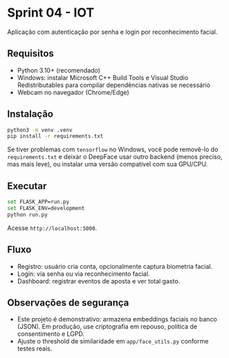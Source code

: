 # Sprint 04 - IOT

Aplicação com autenticação por senha e login por reconhecimento facial.

## Requisitos
- Python 3.10+ (recomendado)
- Windows: instalar Microsoft C++ Build Tools e Visual Studio Redistributables para compilar dependências nativas se necessário
- Webcam no navegador (Chrome/Edge)

## Instalação
```bash
python3 -m venv .venv
pip install -r requirements.txt
```

Se tiver problemas com `tensorflow` no Windows, você pode removê-lo do `requirements.txt` e deixar o DeepFace usar outro backend (menos preciso, mas mais leve), ou instalar uma versão compatível com sua GPU/CPU.

## Executar
```bash
set FLASK_APP=run.py
set FLASK_ENV=development
python run.py
```
Acesse `http://localhost:5000`.

## Fluxo
- Registro: usuário cria conta, opcionalmente captura biometria facial.
- Login: via senha ou via reconhecimento facial.
- Dashboard: registrar eventos de aposta e ver total gasto.

## Observações de segurança
- Este projeto é demonstrativo: armazena embeddings faciais no banco (JSON). Em produção, use criptografia em repouso, política de consentimento e LGPD.
- Ajuste o threshold de similaridade em `app/face_utils.py` conforme testes reais.